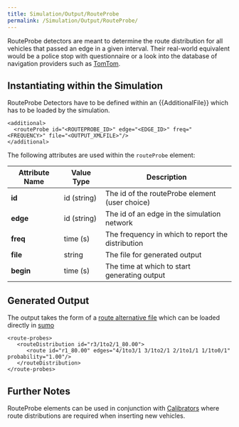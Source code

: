 ```yaml
---
title: Simulation/Output/RouteProbe
permalink: /Simulation/Output/RouteProbe/
---
```


RouteProbe detectors are meant to determine the route distribution for
all vehicles that passed an edge in a given interval. Their real-world
equivalent would be a police stop with questionnaire or a look into the
database of navigation providers such as
[TomTom](http://www.tomtom.com/).

## Instantiating within the Simulation

RouteProbe Detectors have to be defined within an {{AdditionalFile}} which has to be
loaded by the simulation.

```
<additional>
  <routeProbe id="<ROUTEPROBE_ID>" edge="<EDGE_ID>" freq="<FREQUENCY>" file="<OUTPUT_XMLFILE>"/>
</additional>
```

The following attributes are used within the `routeProbe` element:

| Attribute Name | Value Type  | Description                                       |
| -------------- | ----------- | ------------------------------------------------- |
| **id**         | id (string) | The id of the routeProbe element (user choice)    |
| **edge**       | id (string) | The id of an edge in the simulation network       |
| **freq**       | time (s)    | The frequency in which to report the distribution |
| **file**       | string      | The file for generated output                     |
| **begin**      | time (s)    | The time at which to start generating output      |

## Generated Output

The output takes the form of a [route alternative
file](../../duarouter.md#outputs) which can be loaded directly in
[sumo](../../sumo.md)

```
<route-probes>
   <routeDistribution id="r3/1to2/1_80.00">
      <route id="r1_80.00" edges="4/1to3/1 3/1to2/1 2/1to1/1 1/1to0/1" probability="1.00"/>
   </routeDistribution>
</route-probes>
```

## Further Notes

RouteProbe elements can be used in conjunction with
[Calibrators](../../Simulation/Calibrator.md) where route
distributions are required when inserting new vehicles.